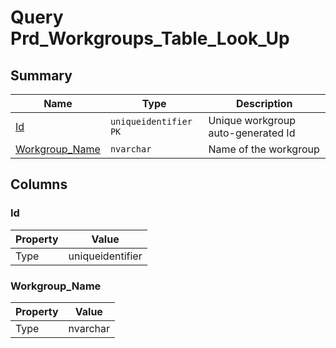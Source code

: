 # Query Prd_Workgroups_Table_Look_Up


## Summary

| Name | Type | Description |
| - | - | --- |
|[Id](#id)|`uniqueidentifier` `PK`|Unique workgroup auto-generated Id|
|[Workgroup_Name](#workgroup_name)|`nvarchar` |Name of the workgroup|

## Columns

### Id

| Property | Value |
| - | - |
|Type|uniqueidentifier|

### Workgroup_Name

| Property | Value |
| - | - |
|Type|nvarchar|


